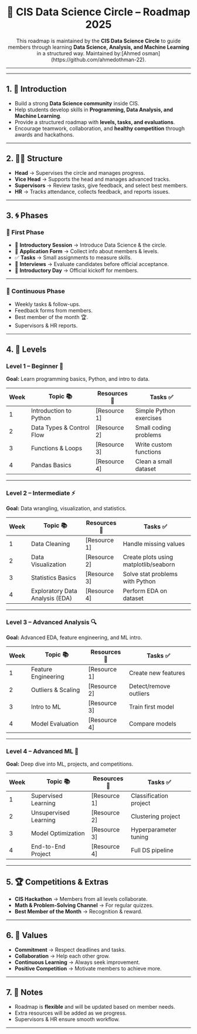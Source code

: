 <h1 align="center">🚀 CIS Data Science Circle – Roadmap 2025</h1>

<p align="center">
This roadmap is maintained by the <strong>CIS Data Science Circle</strong> to guide members through learning <strong>Data Science, Analysis, and Machine Learning</strong> in a structured way.  
Maintained by:[Ahmed osman](https://github.com/ahmedothman-22).
</p>
<hr />


---

## 1. 🎯 Introduction  
- Build a strong **Data Science community** inside CIS.  
- Help students develop skills in **Programming, Data Analysis, and Machine Learning**.  
- Provide a structured roadmap with **levels, tasks, and evaluations**.  
- Encourage teamwork, collaboration, and **healthy competition** through awards and hackathons.  

---

## 2. 🧑‍🏫 Structure  
- **Head** → Supervises the circle and manages progress.  
- **Vice Head** → Supports the head and manages advanced tracks.  
- **Supervisors** → Review tasks, give feedback, and select best members.  
- **HR** → Tracks attendance, collects feedback, and reports issues.  

---

## 3. 🌀 Phases  

### 📌 First Phase  
- 🎤 **Introductory Session** → Introduce Data Science & the circle.  
- 📝 **Application Form** → Collect info about members & levels.  
- ✅ **Tasks** → Small assignments to measure skills.  
- 💬 **Interviews** → Evaluate candidates before official acceptance.  
- 🎉 **Introductory Day** → Official kickoff for members.  

---

### 📅 Continuous Phase  
- Weekly tasks & follow-ups.  
- Feedback forms from members.  
- Best member of the month 🏆.  
- Supervisors & HR reports.  

---

## 4. 🧭 Levels  

### Level 1 – Beginner 👶  
**Goal:** Learn programming basics, Python, and intro to data.  

| Week | Topic 📚 | Resources 📖 | Tasks ✅ |
|------|----------|--------------|----------|
| 1 | Introduction to Python | [Resource 1] | Simple Python exercises |
| 2 | Data Types & Control Flow | [Resource 2] | Small coding problems |
| 3 | Functions & Loops | [Resource 3] | Write custom functions |
| 4 | Pandas Basics | [Resource 4] | Clean a small dataset |

---

### Level 2 – Intermediate ⚡  
**Goal:** Data wrangling, visualization, and statistics.  

| Week | Topic 📚 | Resources 📖 | Tasks ✅ |
|------|----------|--------------|----------|
| 1 | Data Cleaning | [Resource 1] | Handle missing values |
| 2 | Data Visualization | [Resource 2] | Create plots using matplotlib/seaborn |
| 3 | Statistics Basics | [Resource 3] | Solve stat problems with Python |
| 4 | Exploratory Data Analysis (EDA) | [Resource 4] | Perform EDA on dataset |

---

### Level 3 – Advanced Analysis 🔍  
**Goal:** Advanced EDA, feature engineering, and ML intro.  

| Week | Topic 📚 | Resources 📖 | Tasks ✅ |
|------|----------|--------------|----------|
| 1 | Feature Engineering | [Resource 1] | Create new features |
| 2 | Outliers & Scaling | [Resource 2] | Detect/remove outliers |
| 3 | Intro to ML | [Resource 3] | Train first model |
| 4 | Model Evaluation | [Resource 4] | Compare models |

---

### Level 4 – Advanced ML 🤖  
**Goal:** Deep dive into ML, projects, and competitions.  

| Week | Topic 📚 | Resources 📖 | Tasks ✅ |
|------|----------|--------------|----------|
| 1 | Supervised Learning | [Resource 1] | Classification project |
| 2 | Unsupervised Learning | [Resource 2] | Clustering project |
| 3 | Model Optimization | [Resource 3] | Hyperparameter tuning |
| 4 | End-to-End Project | [Resource 4] | Full DS pipeline |

---

## 5. 🏆 Competitions & Extras  
- **CIS Hackathon** → Members from all levels collaborate.  
- **Math & Problem-Solving Channel** → For regular quizzes.  
- **Best Member of the Month** → Recognition & reward.  

---

## 6. 🌟 Values  
- **Commitment** → Respect deadlines and tasks.  
- **Collaboration** → Help each other grow.  
- **Continuous Learning** → Always seek improvement.  
- **Positive Competition** → Motivate members to achieve more.  

---

## 7. 📌 Notes  
- Roadmap is **flexible** and will be updated based on member needs.  
- Extra resources will be added as we progress.  
- Supervisors & HR ensure smooth workflow.  

---

